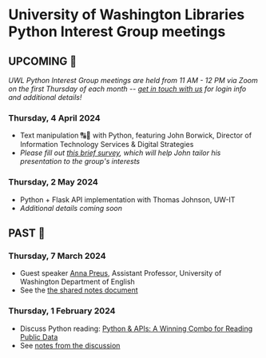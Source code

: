 # University of Washington Libraries Python Interest Group meetings

## UPCOMING 🔭
*UWL Python Interest Group meetings are held from 11 AM - 12 PM via Zoom on the first Thursday of each month -- [get in touch with us](README#get-in-touch-with-the-pig) for login info and additional details!*

### Thursday, 4 April 2024
- Text manipulation 🔠🔡 with Python, featuring John Borwick, Director of Information Technology Services & Digital Strategies
- *Please fill out [this brief survey](https://docs.google.com/forms/d/e/1FAIpQLSdwdECPEb-NVBThm3nozRwmgvjQgZlLUqnu4e9hH-O_VFHm-w/viewform), which will help John tailor his presentation to the group's interests*

### Thursday, 2 May 2024
- Python + Flask API implementation with Thomas Johnson, UW-IT
- *Additional details coming soon*

## PAST 📜

### Thursday, 7 March 2024
- Guest speaker [Anna Preus](https://english.washington.edu/people/anna-preus), Assistant Professor, University of Washington Department of English
- See the [the shared notes document](20240307_guest_speaker_preus.md)

### Thursday, 1 February 2024
- Discuss Python reading: [Python & APIs: A Winning Combo for Reading Public Data](https://realpython.com/python-api/) 
- See [notes from the discussion](20240201_discuss_reading.md)
